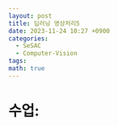 ```yaml
---
layout: post
title: 딥러닝 영상처리5
date: 2023-11-24 10:27 +0900
categories:
  - SeSAC
  - Computer-Vision
tags: 
math: true
---
```


# 수업:
## 